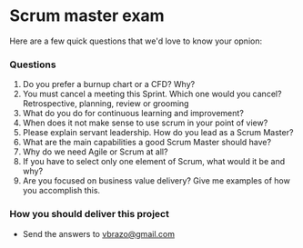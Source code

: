 # Scrum master exam

Here are a few quick questions that we'd love to know your opnion:

### Questions

1. Do you prefer a burnup chart or a CFD? Why?
2. You must cancel a meeting this Sprint. Which one would you cancel? Retrospective, planning, review or grooming
3. What do you do for continuous learning and improvement?
4. When does it not make sense to use scrum in your point of view?
5. Please explain servant leadership. How do you lead as a Scrum Master?
6. What are the main capabilities a good Scrum Master should have?
7. Why do we need Agile or Scrum at all?
8. If you have to select only one element of Scrum, what would it be and why?
9. Are you focused on business value delivery? Give me examples of how you accomplish this.

### How you should deliver this project

- Send the answers to vbrazo@gmail.com
